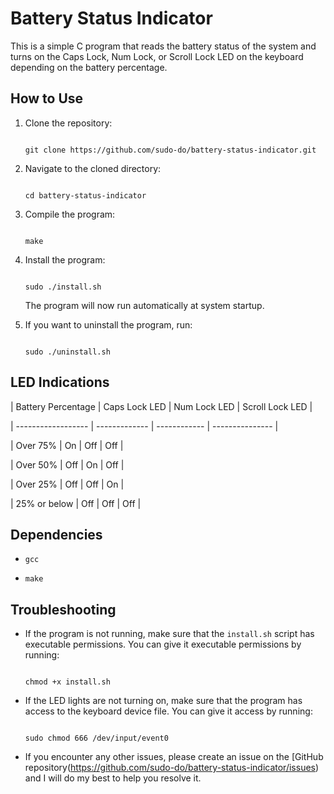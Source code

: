 # Battery Status Indicator

This is a simple C program that reads the battery status of the system and turns on the Caps Lock, Num Lock, or Scroll Lock LED on the keyboard depending on the battery percentage.

## How to Use

1. Clone the repository:

    ```

    git clone https://github.com/sudo-do/battery-status-indicator.git

    ```

2. Navigate to the cloned directory:

    ```

    cd battery-status-indicator

    ```

3. Compile the program:

    ```

    make

    ```

4. Install the program:

    ```

    sudo ./install.sh

    ```

   The program will now run automatically at system startup.

5. If you want to uninstall the program, run:

    ```

    sudo ./uninstall.sh

    ```

## LED Indications

| Battery Percentage | Caps Lock LED | Num Lock LED | Scroll Lock LED |

| ------------------ | ------------- | ------------ | --------------- |

| Over 75%           | On            | Off          | Off             |

| Over 50%           | Off           | On           | Off             |

| Over 25%           | Off           | Off          | On              |

| 25% or below       | Off           | Off          | Off             |

## Dependencies

- `gcc`

- `make`

## Troubleshooting

- If the program is not running, make sure that the `install.sh` script has executable permissions. You can give it executable permissions by running:

    ```

    chmod +x install.sh

    ```

- If the LED lights are not turning on, make sure that the program has access to the keyboard device file. You can give it access by running:

    ```

    sudo chmod 666 /dev/input/event0

    ```

- If you encounter any other issues, please create an issue on the [GitHub repository(https://github.com/sudo-do/battery-status-indicator/issues) and I will do my best to help you resolve it.

